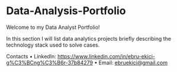 # Data-Analysis-Portfolio
Welcome to my Data Analyst Portfolio!

In this section I will list data analytics projects briefly describing the technology stack used to solve cases.


Contacts
•	LinkedIn: https://www.linkedin.com/in/ebru-ekici-g%C3%BCng%C3%B6r-37b84279
•	Email: ebruekici@gmail.com

